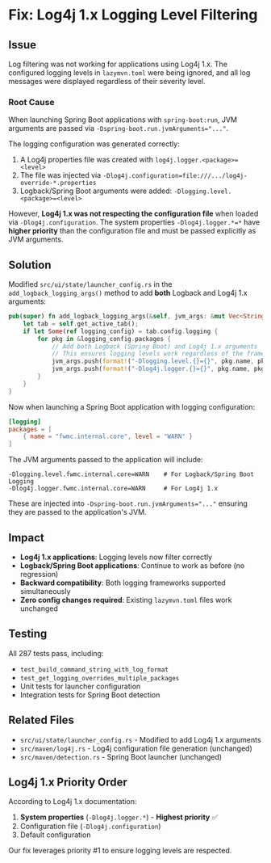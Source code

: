 # Fix: Log4j 1.x Logging Level Filtering

## Issue
Log filtering was not working for applications using Log4j 1.x. The configured logging levels in `lazymvn.toml` were being ignored, and all log messages were displayed regardless of their severity level.

### Root Cause
When launching Spring Boot applications with `spring-boot:run`, JVM arguments are passed via `-Dspring-boot.run.jvmArguments="..."`. 

The logging configuration was generated correctly:
1. A Log4j properties file was created with `log4j.logger.<package>=<level>`
2. The file was injected via `-Dlog4j.configuration=file:///.../log4j-override-*.properties`
3. Logback/Spring Boot arguments were added: `-Dlogging.level.<package>=<level>`

However, **Log4j 1.x was not respecting the configuration file** when loaded via `-Dlog4j.configuration`. The system properties `-Dlog4j.logger.*=*` have **higher priority** than the configuration file and must be passed explicitly as JVM arguments.

## Solution
Modified `src/ui/state/launcher_config.rs` in the `add_logback_logging_args()` method to add **both** Logback and Log4j 1.x arguments:

```rust
pub(super) fn add_logback_logging_args(&self, jvm_args: &mut Vec<String>) {
    let tab = self.get_active_tab();
    if let Some(ref logging_config) = tab.config.logging {
        for pkg in &logging_config.packages {
            // Add both Logback (Spring Boot) and Log4j 1.x arguments
            // This ensures logging levels work regardless of the framework
            jvm_args.push(format!("-Dlogging.level.{}={}", pkg.name, pkg.level));
            jvm_args.push(format!("-Dlog4j.logger.{}={}", pkg.name, pkg.level));
        }
    }
}
```

Now when launching a Spring Boot application with logging configuration:

```toml
[logging]
packages = [
    { name = "fwmc.internal.core", level = "WARN" }
]
```

The JVM arguments passed to the application will include:
```
-Dlogging.level.fwmc.internal.core=WARN    # For Logback/Spring Boot Logging
-Dlog4j.logger.fwmc.internal.core=WARN     # For Log4j 1.x
```

These are injected into `-Dspring-boot.run.jvmArguments="..."` ensuring they are passed to the application's JVM.

## Impact
- **Log4j 1.x applications**: Logging levels now filter correctly
- **Logback/Spring Boot applications**: Continue to work as before (no regression)
- **Backward compatibility**: Both logging frameworks supported simultaneously
- **Zero config changes required**: Existing `lazymvn.toml` files work unchanged

## Testing
All 287 tests pass, including:
- `test_build_command_string_with_log_format`
- `test_get_logging_overrides_multiple_packages`
- Unit tests for launcher configuration
- Integration tests for Spring Boot detection

## Related Files
- `src/ui/state/launcher_config.rs` - Modified to add Log4j 1.x arguments
- `src/maven/log4j.rs` - Log4j configuration file generation (unchanged)
- `src/maven/detection.rs` - Spring Boot launcher (unchanged)

## Log4j 1.x Priority Order
According to Log4j 1.x documentation:
1. **System properties** (`-Dlog4j.logger.*`) - **Highest priority** ✅
2. Configuration file (`-Dlog4j.configuration`)
3. Default configuration

Our fix leverages priority #1 to ensure logging levels are respected.
